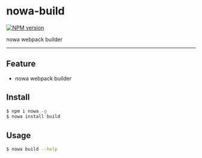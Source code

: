 # nowa-build

[![NPM version](https://img.shields.io/npm/v/nowa-build.svg?style=flat)](https://npmjs.org/package/nowa-build)

nowa webpack builder

---

## Feature

- nowa webpack builder

## Install

```bash
$ npm i nowa -g
$ nowa install build
```

## Usage

```bash
$ nowa build --help
```
